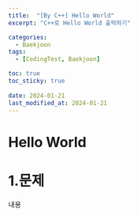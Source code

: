 ```yaml
---
title:  "[By C++] Hello World"
excerpt: "C++로 Hello World 출력하기"

categories:
  - Baekjoon
tags:
  - [CodingTest, Baekjoon]

toc: true
toc_sticky: true
 
date: 2024-01-21
last_modified_at: 2024-01-21
---
```



# Hello World

1.문제
=============
내용
